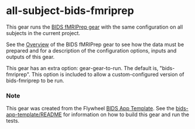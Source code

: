 # all-subject-bids-fmriprep

This gear runs the [BIDS fMRIPrep gear](https://github.com/flywheel-apps/bids-fmriprep) 
with the same configuration on all subjects in the current project.

See the [Overview](https://github.com/flywheel-apps/bids-fmriprep#overview)
of the BIDS fMRIPrep gear to see how the data must be prepared and for a
description of the configuration options, inputs and outputs of this gear.

This gear has an extra option: gear-gear-to-run.  The default is, "bids-fmriprep".  This
option is included to allow a custom-configured version of bids-fmriprep to be run.

### Note

This gear was created from the Flywheel [BIDS App Template](https://github.com/flywheel-apps/bids-app-template).  See the
[bids-app-template/README](https://github.com/flywheel-apps/bids-app-template/blob/master/README.md)
for information on how to build this gear and run the tests.
